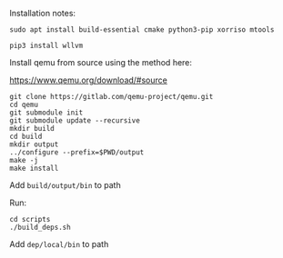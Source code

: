 Installation notes:

```
sudo apt install build-essential cmake python3-pip xorriso mtools

pip3 install wllvm
```

Install qemu from source using the method here:

https://www.qemu.org/download/#source

```
git clone https://gitlab.com/qemu-project/qemu.git
cd qemu
git submodule init
git submodule update --recursive
mkdir build
cd build
mkdir output
../configure --prefix=$PWD/output
make -j
make install
```

Add `build/output/bin` to path

Run:
```
cd scripts
./build_deps.sh
```

Add `dep/local/bin` to path

